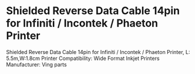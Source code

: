 # Shielded Reverse Data Cable 14pin for Infiniti / Incontek / Phaeton Printer 

Shielded Reverse Data Cable 14pin for Infiniti / Incontek / Phaeton Printer, L: 5.5m,W:1.8cm
Printer Compatibility: Wide Format Inkjet Printers
Manufacturer: Ving parts
